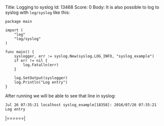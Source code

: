 Title: Logging to syslog
Id: 13468
Score: 0
Body:
It is also possible to log to syslog with `log/syslog` like this:

    package main
    
    import (
        "log"
        "log/syslog"
    )
    
    func main() {
        syslogger, err := syslog.New(syslog.LOG_INFO, "syslog_example")
        if err != nil {
            log.Fatalln(err)
        }
    
        log.SetOutput(syslogger)
        log.Println("Log entry")
    }

After running we will be able to see that line in syslog:

    Jul 26 07:35:21 localhost syslog_example[18358]: 2016/07/26 07:35:21 Log entry
|======|
